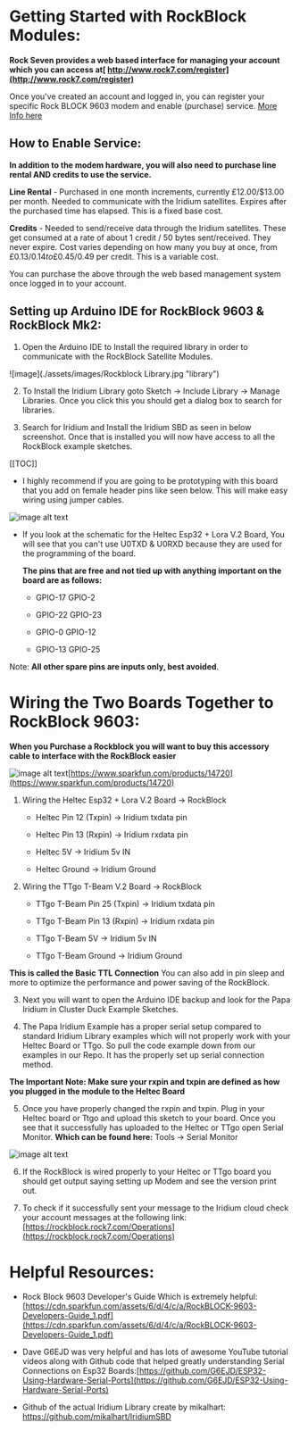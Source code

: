# Getting Started with RockBlock Modules: 
**Rock Seven provides a web based interface for managing your account which you can access at[ http://www.rock7.com/register](http://www.rock7.com/register)**

Once you've created an account and logged in, you can register your specific Rock BLOCK 9603 modem and enable (purchase) service. [More Info here](https://docs.rockblock.rock7.com/docs/rockblock-management-system)

## How to Enable Service:
**In addition to the modem hardware, you will also need to purchase line rental AND credits to use the service.**

**Line Rental** - Purchased in one month increments, currently £12.00/$13.00 per month. Needed to communicate with the Iridium satellites. Expires after the purchased time has elapsed. This is a fixed base cost.

**Credits** - Needed to send/receive data through the Iridium satellites. These get consumed at a rate of about 1 credit / 50 bytes sent/received. They never expire. Cost varies depending on how many you buy at once, from £0.13/$0.14 to £0.45/$0.49 per credit. This is a variable cost.

You can purchase the above through the web based management system once logged in to your account.

## Setting up Arduino IDE for RockBlock 9603 & RockBlock Mk2:


1. Open the Arduino IDE to Install the required library in order to communicate with the RockBlock Satellite Modules. 

![image](./assets/images/Rockblock Library.jpg "library")

2. To Install the Iridium Library goto Sketch → Include Library → Manage Libraries. Once you click this you should get a dialog box to search for libraries.  

3.  Search for Iridium and Install the Iridium SBD as seen in below screenshot. Once that is installed you will now have access to all the RockBlock example sketches.

[[TOC]]

* I highly recommend if you are going to be prototyping with this board that you add on female header pins like seen below. This will make easy wiring using jumper cables. 

![image alt text](image_0.png)

* If you look at the schematic for the Heltec Esp32 + Lora V.2 Board, You will see that you can't use U0TXD & U0RXD because they are used for the programming of the board.

    **The pins that are free and not tied up with anything important on the board are as follows:**
    * GPIO-17  GPIO-2

    * GPIO-22  GPIO-23

    * GPIO-0    GPIO-12

    * GPIO-13  GPIO-25    

Note: **All other spare pins are inputs only, best avoided**.

# Wiring the Two Boards Together to RockBlock 9603:

**When you Purchase a Rockblock you will want to buy this accessory cable to interface with the RockBlock easier**

![image alt text](image_1.png)[https://www.sparkfun.com/products/14720](https://www.sparkfun.com/products/14720)

1. Wiring the Heltec Esp32 + Lora V.2 Board → RockBlock

    * Heltec Pin 12 (Txpin) →  Iridium txdata pin
    
    * Heltec Pin 13 (Rxpin) → Iridium rxdata pin

    * Heltec 5V  → Iridium 5v IN

    * Heltec Ground → Iridium Ground

2. Wiring the TTgo T-Beam V.2 Board → RockBlock

    * TTgo T-Beam Pin 25 (Txpin) →  Iridium txdata pin

    * TTgo T-Beam Pin 13 (Rxpin) → Iridium rxdata pin

    * TTgo T-Beam 5V  → Iridium 5v IN

    * TTgo T-Beam Ground → Iridium Ground

**This is called the Basic TTL Connection**  You can also add in pin sleep and more to optimize the performance and power saving of the RockBlock.

3. Next you will want to open the Arduino IDE backup and look for the Papa Iridium in  Cluster Duck Example Sketches.  

4. The Papa Iridium Example has a proper serial setup compared to standard Iridium Library examples which will not properly work with your Heltec Board or TTgo. So pull the code example down from our examples in our Repo. It has the properly set up serial connection method. 

**The Important Note: Make sure your rxpin and txpin are defined as how you plugged in the module to the Heltec Board** 

5. Once you have properly changed the rxpin and txpin. Plug in your Heltec board or Ttgo and upload this sketch to your board. Once you see that it successfully has uploaded to the Heltec or TTgo open Serial Monitor. **Which can be found here:** Tools → Serial Monitor

![image alt text](image_2.png) 

6. If the RockBlock is wired properly to your Heltec or TTgo board you should get output saying setting up Modem and see the version print out. 

7. To check if it successfully  sent your message to the Iridium cloud check your account messages at the following link: [https://rockblock.rock7.com/Operations](https://rockblock.rock7.com/Operations)

# Helpful Resources:

* Rock Block 9603 Developer's Guide Which is extremely helpful: [https://cdn.sparkfun.com/assets/6/d/4/c/a/RockBLOCK-9603-Developers-Guide_1.pdf](https://cdn.sparkfun.com/assets/6/d/4/c/a/RockBLOCK-9603-Developers-Guide_1.pdf)

* Dave G6EJD was very helpful and has lots of awesome YouTube tutorial videos along with Github code that helped greatly understanding Serial Connections on Esp32 Boards:[https://github.com/G6EJD/ESP32-Using-Hardware-Serial-Ports](https://github.com/G6EJD/ESP32-Using-Hardware-Serial-Ports)

* Github of the actual Iridium Library create by mikalhart: [https://github.com/mikalhart/IridiumSBD ](https://github.com/mikalhart/IridiumSBD)
